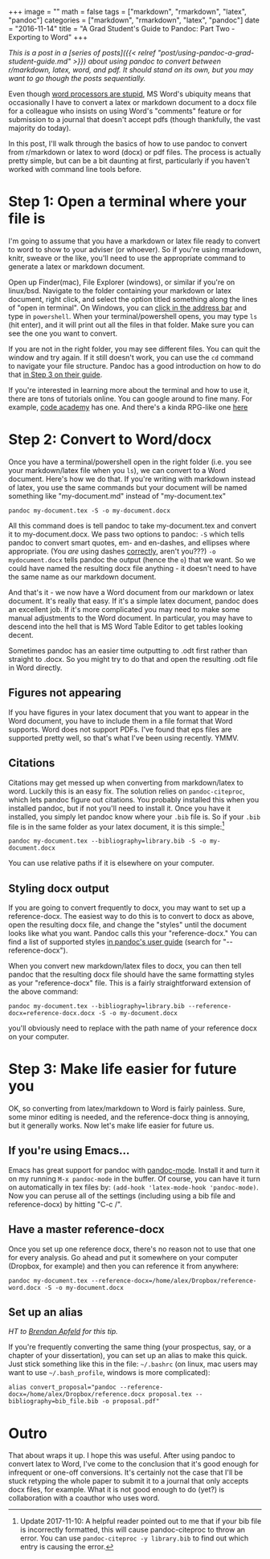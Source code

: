 +++
image = ""
math = false
tags = ["markdown", "rmarkdown", "latex", "pandoc"]
categories = ["markdown", "rmarkdown", "latex", "pandoc"]
date = "2016-11-14"
title = "A Grad Student's Guide to Pandoc: Part Two - Exporting to Word"
+++

*This is a post in a [series of posts]({{< relref "post/using-pandoc-a-grad-student-guide.md" >}}) about using pandoc to convert between r/markdown, latex, word, and pdf. It should stand on its own, but you may want to go though the posts sequentially.*

Even though [word processors are stupid](http://ricardo.ecn.wfu.edu/~cottrell/wp.html), MS Word's ubiquity means that occasionally I have to convert a latex or markdown document to a docx file for a colleague who insists on using Word's "comments" feature or for submission to a journal that doesn't accept pdfs (though thankfully, the vast majority do today).

In this post, I'll walk through the basics of how to use pandoc to convert from r/markdown or latex to word (docx) or pdf files. The process is actually pretty simple, but can be a bit daunting at first, particularly if you haven't worked with command line tools before. 

# Step 1: Open a terminal where your file is
I'm going to assume that you have a markdown or latex file ready to convert to word to show to your adviser (or whoever). So if you're using rmarkdown, knitr, sweave or the like, you'll need to use the appropriate command to generate a latex or markdown document. 

Open up Finder(mac), File Explorer (windows), or similar if you're on linux/bsd. Navigate to the folder containing your markdown or latex document, right click, and select the option titled something along the lines of "open in terminal". On Windows, you can [click in the address bar](http://stackoverflow.com/a/6599296/4190459)  and type in `powershell`. When your terminal/powershell opens, you may type `ls` (hit enter), and it will print out all the files in that folder. Make sure you can see the one you want to convert.

If you are not in the right folder, you may see different files. You can quit the window and try again. If it still doesn't work, you can use the `cd` command to navigate your file structure. Pandoc has a good introduction on how to do that [in Step 3 on their guide](http://pandoc.org/getting-started.html). 

If you're interested in learning more about the terminal and how to use it, there are tons of tutorials online. You can google around to fine many. For example, [code academy](https://www.codecademy.com/learn/learn-the-command-line) has one. And there's a kinda RPG-like one [here](http://www.mprat.org/Terminus/)

# Step 2: Convert to Word/docx 
Once you have a terminal/powershell open in the right folder (i.e. you see your markdown/latex file when you `ls`), we can convert to a Word document. Here's how we do that. If you're writing with markdown instead of latex, you use the same commands but your document will be named something like "my-document.md" instead of "my-document.tex"

```shell
pandoc my-document.tex -S -o my-document.docx
```

All this command does is tell pandoc to take my-document.tex and convert it to my-document.docx. We pass two options to pandoc: `-S` which tells pandoc to convert smart quotes, em- and en-dashes, and ellipses where appropriate. (You *are* using dashes [correctly](http://tex.stackexchange.com/a/3821/88712), aren't you???) `-o mydocument.docx` tells pandoc the output (hence the `o`) that we want. So we could have named the resulting docx file anything - it doesn't need to have the same name as our markdown document.

And that's it - we now have a Word document from our markdown or latex document. It's really that easy. If it's a simple latex document, pandoc does an excellent job. If it's more complicated you may need to make some manual adjustments to the Word document. In particular, you may have to descend into the hell that is MS Word Table Editor to get tables looking decent. 

Sometimes pandoc has an easier time outputting to .odt first rather than straight to .docx. So you might try to do that and open the resulting .odt file in Word directly. 

## Figures not appearing 
If you have figures in your latex document that you want to appear in the Word document, you have to include them in a file format that Word supports. Word does not support PDFs. I've found that eps files are supported pretty well, so that's what I've been using recently. YMMV.

## Citations
Citations may get messed up when converting from markdown/latex to word. Luckily this is an easy fix. The solution relies on `pandoc-citeproc`, which lets pandoc figure out citations. You probably installed this when you installed pandoc, but if not you'll need to install it. Once you have it installed, you simply let pandoc know where your `.bib` file is. So if your `.bib` file is in the same folder as your latex document, it is this simple:[^1]

```shell
pandoc my-document.tex --bibliography=library.bib -S -o my-document.docx
```

You can use relative paths if it is elsewhere on your computer. 

## Styling docx output
If you are going to convert frequently to docx, you may want to set up a reference-docx. The easiest way to do this is to convert to docx as above, open the resulting docx file, and change the "styles" until the document looks like what you want. Pandoc calls this your "reference-docx." You can find a list of supported styles [in pandoc's user guide](http://pandoc.org/MANUAL.html) (search for "--reference-docx"). 

When you convert new markdown/latex files to docx, you can then tell pandoc that the resulting docx file should have the same formatting styles as your "reference-docx" file. This is a fairly straightforward extension of the above command:

```shell
pandoc my-document.tex --bibliography=library.bib --reference-docx=reference-docx.docx -S -o my-document.docx
```

you'll obviously need to replace with the path name of your reference docx on your computer. 

# Step 3: Make life easier for future you
OK, so converting from latex/markdown to Word is fairly painless. Sure, some minor editing is needed, and the reference-docx thing is annoying, but it generally works. Now let's make life easier for future us. 

## If you're using Emacs...
Emacs has great support for pandoc with [pandoc-mode](https://joostkremers.github.io/pandoc-mode/). Install it and turn it on my running `M-x pandoc-mode` in the buffer. Of course, you can have it turn on automatically in tex files by: `(add-hook 'latex-mode-hook 'pandoc-mode)`. Now you can peruse all of the settings (including using a bib file and reference-docx) by hitting "C-c /". 

## Have a master reference-docx
Once you set up one reference docx, there's no reason not to use that one for every analysis. Go ahead and put it somewhere on your computer (Dropbox, for example) and then you can reference it from anywhere: 

```shell
pandoc my-document.tex --reference-docx=/home/alex/Dropbox/reference-word.docx -S -o my-document.docx
```

## Set up an alias 
*HT to [Brendan Apfeld](http://brendanapfeld.com/) for this tip.*

If you're frequently converting the same thing (your prospectus, say, or a chapter of your dissertation), you can set up an alias to make this quick. Just stick something like this in the file: `~/.bashrc` (on linux, mac users may want to use `~/.bash_profile`, windows is more complicated):

```shell
alias convert_proposal="pandoc --reference-docx=/home/alex/Dropbox/reference.docx proposal.tex --bibliography=bib_file.bib -o proposal.pdf"
```

# Outro 
That about wraps it up. I hope this was useful. After using pandoc to convert latex to Word, I've come to the conclusion that it's good enough for infrequent or one-off conversions. It's certainly not the case that I'll be stuck retyping the whole paper to submit it to a journal that only accepts docx files, for example. What it is not good enough to do (yet?) is collaboration with a coauthor who uses word.

[^1]: Update 2017-11-10: A helpful reader pointed out to me that if your bib file is incorrectly formatted, this will cause pandoc-citeproc to throw an error. You can use `pandoc-citeproc -y library.bib` to find out which entry is causing the error.
